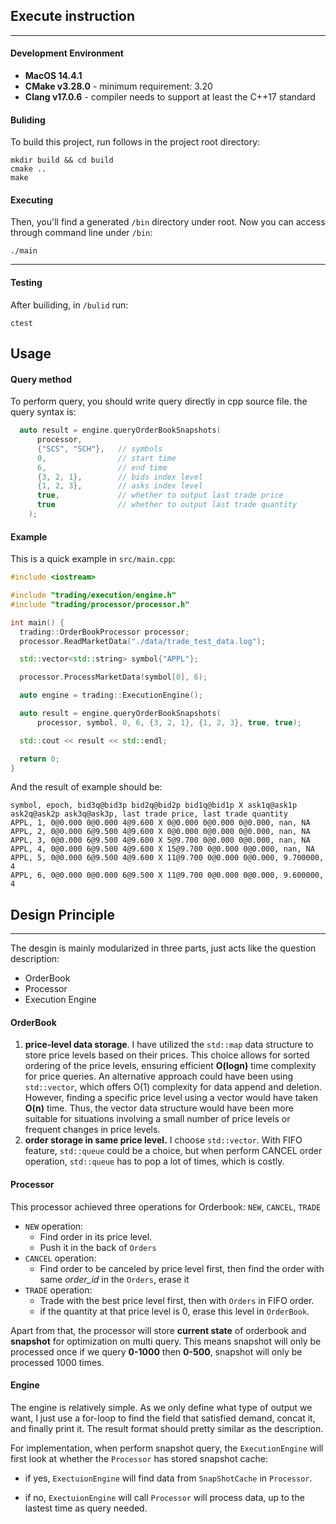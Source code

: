 ## Execute instruction
---

#### Development Environment

- **MacOS 14.4.1**
- **CMake v3.28.0**  - minimum requirement: 3.20
- **Clang v17.0.6**  - compiler needs to support at least the C++17 standard

#### Buliding

To build this project, run follows in the project root directory:

```
mkdir build && cd build
cmake ..
make
```

#### Executing

Then, you'll find a generated `/bin` directory under root. Now you can access through command line under `/bin`:
```
./main
```
****
#### Testing
After builiding, in `/bulid` run:
```
ctest
```

## Usage

#### Query method

To perform query, you should write query directly in cpp source file. the query syntax is:
```C++
  auto result = engine.queryOrderBookSnapshots(
      processor,
      {"SCS", "SCH"},   // symbols
      0,                // start time
      6,                // end time
      {3, 2, 1},        // bids index level
      {1, 2, 3},        // asks index level
      true,             // whether to output last trade price
      true              // whether to output last trade quantity
    );
```

#### Example

This is a quick example in `src/main.cpp`:

```C++
#include <iostream>

#include "trading/execution/engine.h"
#include "trading/processor/processor.h"

int main() {
  trading::OrderBookProcessor processor;
  processor.ReadMarketData("./data/trade_test_data.log");

  std::vector<std::string> symbol{"APPL"};

  processor.ProcessMarketData(symbol[0], 6);

  auto engine = trading::ExecutionEngine();

  auto result = engine.queryOrderBookSnapshots(
      processor, symbol, 0, 6, {3, 2, 1}, {1, 2, 3}, true, true);

  std::cout << result << std::endl;

  return 0;
}

```

And the result of example should be:

```
symbol, epoch, bid3q@bid3p bid2q@bid2p bid1q@bid1p X ask1q@ask1p ask2q@ask2p ask3q@ask3p, last trade price, last trade quantity
APPL, 1, 0@0.000 0@0.000 4@9.600 X 0@0.000 0@0.000 0@0.000, nan, NA
APPL, 2, 0@0.000 6@9.500 4@9.600 X 0@0.000 0@0.000 0@0.000, nan, NA
APPL, 3, 0@0.000 6@9.500 4@9.600 X 5@9.700 0@0.000 0@0.000, nan, NA
APPL, 4, 0@0.000 6@9.500 4@9.600 X 15@9.700 0@0.000 0@0.000, nan, NA
APPL, 5, 0@0.000 6@9.500 4@9.600 X 11@9.700 0@0.000 0@0.000, 9.700000, 4
APPL, 6, 0@0.000 0@0.000 6@9.500 X 11@9.700 0@0.000 0@0.000, 9.600000, 4
```

## Design Principle
---

The desgin is mainly modularized in three parts, just acts like the question description:

- OrderBook
- Processor
- Execution Engine

#### OrderBook

1. **price-level data storage**. I have utilized the `std::map` data structure to store price levels based on their prices. This choice allows for sorted ordering of the price levels, ensuring efficient **O(logn)** time complexity for price queries. An alternative approach could have been using `std::vector`, which offers O(1) complexity for data append and deletion. However, finding a specific price level using a vector would have taken **O(n)** time. Thus, the vector data structure would have been more suitable for situations involving a small number of price levels or frequent changes in price levels.
2. **order storage in same price level.** I choose `std::vector`. With FIFO feature, `std::queue` could be a choice, but when perform CANCEL order operation, `std::queue` has to pop a lot of times, which is costly.

#### Processor

This processor achieved three operations for Orderbook: `NEW`, `CANCEL`, `TRADE`

- `NEW` operation: 
  - Find order in its price level.
  - Push it in the back of `Orders` 
- `CANCEL` operation:
  - Find order to be canceled by price level first, then find the order with same *order_id* in the `Orders`, erase it
- `TRADE` operation:
  - Trade with the best price level first, then with `Orders` in FIFO order.
  - if the quantity at that price level is 0, erase this level in `OrderBook`.

Apart from that, the processor will store **current state** of orderbook and **snapshot** for optimization on multi query. This means snapshot will only be processed once if we query **0-1000** then **0-500**, snapshot will only be processed 1000 times.


#### Engine

The engine is relatively simple. As we only define what type of output we want, I just use a for-loop to find the field that satisfied demand, concat it, and finally print it. The result format should pretty similar as the description.

For implementation, when perform snapshot query, the `ExecutionEngine` will first look at whether the `Processor` has stored snapshot cache:
- if yes, `ExectuionEngine` will find data from `SnapShotCache` in `Processor`. 

- if no, `ExectuionEngine` will call `Processor` will process data, up to the lastest time as query needed. 
